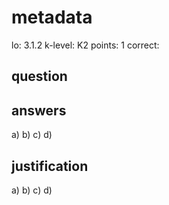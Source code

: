 # metadata
lo: 3.1.2
k-level: K2
points: 1
correct:

## question


## answers
a)
b)
c)
d)

## justification
a)
b)
c)
d)

